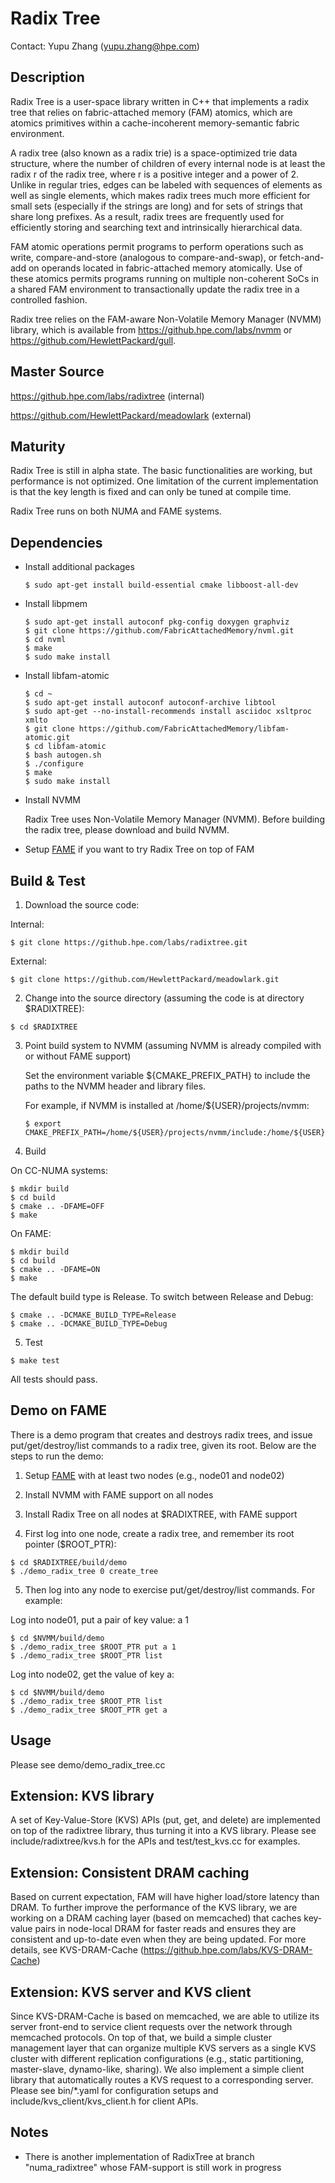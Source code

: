 # Radix Tree

Contact: Yupu Zhang (yupu.zhang@hpe.com)

## Description
Radix Tree is a user-space library written in C++ that implements a radix tree that relies on
fabric-attached memory (FAM) atomics, which are atomics primitives within a cache-incoherent
memory-semantic fabric environment.

A radix tree (also known as a radix trie) is a space-optimized trie data structure, where the number
of children of every internal node is at least the radix r of the radix tree, where r is a positive
integer and a power of 2. Unlike in regular tries, edges can be labeled with sequences of elements
as well as single elements, which makes radix trees much more efficient for small sets (especially
if the strings are long) and for sets of strings that share long prefixes. As a result, radix trees
are frequently used for efficiently storing and searching text and intrinsically hierarchical data.

FAM atomic operations permit programs to perform operations such as write, compare-and-store
(analogous to compare-and-swap), or fetch-and-add on operands located in fabric-attached memory
atomically. Use of these atomics permits programs running on multiple non-coherent SoCs in a shared
FAM environment to transactionally update the radix tree in a controlled fashion.

Radix tree relies on the FAM-aware Non-Volatile Memory Manager (NVMM) library, which is available
from https://github.hpe.com/labs/nvmm or https://github.com/HewlettPackard/gull.

## Master Source

https://github.hpe.com/labs/radixtree (internal)

https://github.com/HewlettPackard/meadowlark (external)

## Maturity
Radix Tree is still in alpha state. The basic functionalities are working, but performance is
not optimized. One limitation of the current implementation is that the key length is fixed and can
only be tuned at compile time.

Radix Tree runs on both NUMA and FAME systems.

## Dependencies

- Install additional packages

  ```
  $ sudo apt-get install build-essential cmake libboost-all-dev
  ```

- Install libpmem

  ```
  $ sudo apt-get install autoconf pkg-config doxygen graphviz
  $ git clone https://github.com/FabricAttachedMemory/nvml.git
  $ cd nvml
  $ make
  $ sudo make install
  ```

- Install libfam-atomic

  ```
  $ cd ~
  $ sudo apt-get install autoconf autoconf-archive libtool
  $ sudo apt-get --no-install-recommends install asciidoc xsltproc xmlto
  $ git clone https://github.com/FabricAttachedMemory/libfam-atomic.git
  $ cd libfam-atomic
  $ bash autogen.sh
  $ ./configure
  $ make
  $ sudo make install
  ```

- Install NVMM

  Radix Tree uses Non-Volatile Memory Manager (NVMM). Before building the radix tree, please
  download and build NVMM.

- Setup [FAME](https://github.hpe.com/labs/mdc-toolkit/blob/master/guide-FAME.md) if you want to try Radix Tree on top of FAM

## Build & Test

1. Download the source code:

 Internal:
 ```
 $ git clone https://github.hpe.com/labs/radixtree.git
 ```

 External:
 ```
 $ git clone https://github.com/HewlettPackard/meadowlark.git
 ```

2. Change into the source directory (assuming the code is at directory $RADIXTREE):

 ```
 $ cd $RADIXTREE
 ```

3. Point build system to NVMM (assuming NVMM is already compiled with or without FAME support)
   
   Set the environment variable ${CMAKE_PREFIX_PATH} to include the 
   paths to the NVMM header and library files. 

   For example, if NVMM is installed at /home/${USER}/projects/nvmm:

   ```
   $ export CMAKE_PREFIX_PATH=/home/${USER}/projects/nvmm/include:/home/${USER}/projects/nvmm/build/src
   ```

4. Build

 On CC-NUMA systems:

 ```
 $ mkdir build
 $ cd build
 $ cmake .. -DFAME=OFF
 $ make
 ```

 On FAME:

 ```
 $ mkdir build
 $ cd build
 $ cmake .. -DFAME=ON
 $ make
 ```

 The default build type is Release. To switch between Release and Debug:
 ```
 $ cmake .. -DCMAKE_BUILD_TYPE=Release
 $ cmake .. -DCMAKE_BUILD_TYPE=Debug
 ```

5. Test

 ```
 $ make test
 ```
 All tests should pass.

## Demo on FAME

There is a demo program that creates and destroys radix trees, and issue put/get/destroy/list
commands to a radix tree, given its root. Below are the steps to run the demo:

1. Setup [FAME](https://github.hpe.com/labs/mdc-toolkit/blob/master/guide-FAME.md) with at least two nodes (e.g., node01 and node02)

2. Install NVMM with FAME support on all nodes

3. Install Radix Tree on all nodes at $RADIXTREE, with FAME support

4. First log into one node, create a radix tree, and remember its root pointer ($ROOT_PTR):

 ```
 $ cd $RADIXTREE/build/demo
 $ ./demo_radix_tree 0 create_tree
 ```

5. Then log into any node to exercise put/get/destroy/list commands. For example:

 Log into node01, put a pair of key value: a 1

 ```
 $ cd $NVMM/build/demo
 $ ./demo_radix_tree $ROOT_PTR put a 1
 $ ./demo_radix_tree $ROOT_PTR list
 ```

 Log into node02, get the value of key a:
 ```
 $ cd $NVMM/build/demo
 $ ./demo_radix_tree $ROOT_PTR list
 $ ./demo_radix_tree $ROOT_PTR get a
 ```

## Usage

Please see demo/demo_radix_tree.cc

## Extension: KVS library

A set of Key-Value-Store (KVS) APIs (put, get, and delete) are implemented on top of the radixtree library, thus turning it
into a KVS library. Please see include/radixtree/kvs.h for the APIs and test/test_kvs.cc for
examples.

## Extension: Consistent DRAM caching

Based on current expectation, FAM will have higher load/store latency than DRAM. To further improve
the performance of the KVS library, we are working on a DRAM caching layer (based on memcached) that
caches key-value pairs in node-local DRAM for faster reads and ensures they are consistent and
up-to-date even when they are being updated. For more details, see KVS-DRAM-Cache
(https://github.hpe.com/labs/KVS-DRAM-Cache) 

## Extension: KVS server and KVS client

Since KVS-DRAM-Cache is based on memcached, we are able to utilize its server front-end to service
client requests over the network through memcached protocols. On top of that, we build a simple cluster
management layer that can organize multiple KVS servers as a single KVS cluster with different
replication configurations (e.g., static partitioning, master-slave, dynamo-like, sharing). We also
implement a simple client library that automatically routes a KVS request to a corresponding
server. Please see bin/*.yaml for configuration setups and include/kvs_client/kvs_client.h for
client APIs. 

## Notes
- There is another implementation of RadixTree at branch "numa_radixtree" whose FAM-support is still
work in progress
